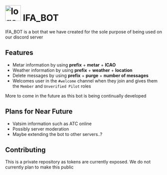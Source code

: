 # <img src="https://infiniteairways.xyz/inifnity1black.png" alt="logo" width="50"/> IFA_BOT 
 
IFA_BOT is a bot that we have created for the sole purpose of being used on our discord server

## Features
* Metar information by using **prefix** + **metar** + **ICAO**
* Weather information by using **prefix** + **weather** + **location**
* Delete messages by using **prefix** + **purge** + **number of messages**
* Welcomes user in the ```#welcome``` channel when they join and gives them the ```Member``` and ```Unverified Pilot``` roles

More to come in the future as this bot is being continually developed

## Plans for Near Future
* Vatsim information such as ATC online
* Possibly server moderation
* Maybe extending the bot to other servers..?

## Contributing
This is a private repository as tokens are currently exposed. We do not currently plan to make this public
